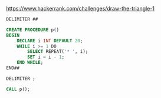 https://www.hackerrank.com/challenges/draw-the-triangle-1

```SQL
DELIMITER ##

CREATE PROCEDURE p()
BEGIN
    DECLARE i INT DEFAULT 20;
    WHILE i >= 1 DO
        SELECT REPEAT('* ', i);
        SET i = i - 1;
    END WHILE;
END##

DELIMITER ;

CALL p();
```
